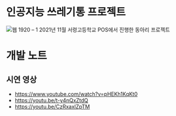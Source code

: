 # 인공지능 쓰레기통 프로젝트
![웹 1920 – 1](https://user-images.githubusercontent.com/46562466/143608950-9527fe0b-b958-4a5a-bfc5-d2d6154896c0.png)
2021년 11월 서령고등학교 POS에서 진행한 동아리 프로젝트


# 개발 노트

## 시연 영상
- https://www.youtube.com/watch?v=pHEKh1KqKt0
- https://youtu.be/t-y4nQxZtdQ
- https://youtu.be/CzRxaxlZpTM
